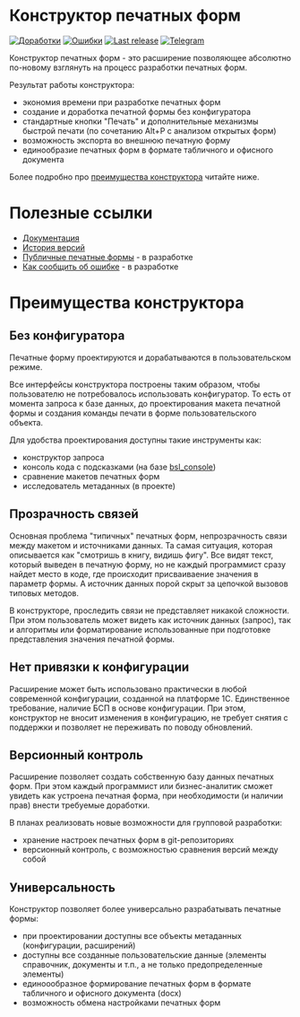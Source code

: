 # Конструктор печатных форм

[![Доработки](https://img.shields.io/github/issues/vandalsvq/printwizard/Доработки.svg?color=green&label=Доработки)](https://github.com/vandalsvq/printwizard/issues?q=is%3Aopen+sort%3Arelevance-desc+label%3A%D0%94%D0%BE%D1%80%D0%B0%D0%B1%D0%BE%D1%82%D0%BA%D0%B0)
[![Ошибки](https://img.shields.io/github/issues/vandalsvq/printwizard/Ошибки.svg?color=red&label=Ошибки)](https://github.com/vandalsvq/printwizard/issues?q=label%3A%D0%9E%D1%88%D0%B8%D0%B1%D0%BA%D0%B0+is%3Aopen+sort%3Arelevance-desc+)
[![Last release](https://img.shields.io/github/v/release/vandalsvq/printwizard?include_prereleases&label=Релиз&color=orange)](https://github.com/vandalsvq/printwizard/releases/latest)
[![Telegram](https://img.shields.io/badge/почитать-telegram-blue?style=flat&logo=telegram)](https://web.telegram.org/k/#-1692457352)

Конструктор печатных форм - это расширение позволяющее абсолютно по-новому взглянуть на процесс разработки печатных форм. 

Результат работы конструктора:

* экономия времени при разработке печатных форм
* создание и доработка печатной формы без конфигуратора
* стандартные кнопки "Печать" и дополнительные механизмы быстрой печати (по сочетанию Alt+P с анализом открытых форм)
* возможность экспорта во внешнюю печатную форму
* единообразие печатных форм в формате табличного и офисного документа

Более подробно про [преимущества конструктора](#преимущества-конструктора) читайте ниже.

# Полезные ссылки

* [Документация](docs/main.md)
* [История версий](docs/history.md)
* [Публичные печатные формы](pdwx/README.md) - в разработке
* [Как сообщить об ошибке](docs/bug-report.md) - в разработке

# Преимущества конструктора

## Без конфигуратора

Печатные форму проектируются и дорабатываются в пользовательском режиме. 

Все интерфейсы конструктора построены таким образом, чтобы пользователю не потребовалось использовать конфигуратор. То есть от момента запроса к базе данных, до проектирования макета печатной формы и создания команды печати в форме пользовательского объекта.

Для удобства проектирования доступны такие инструменты как:

* конструктор запроса
* консоль кода с подсказками (на базе [bsl_console](https://github.com/salexdv/bsl_console))
* сравнение макетов печатных форм
* исследователь метаданных (в проекте)

## Прозрачность связей

Основная проблема "типичных" печатных форм, непрозрачность связи между макетом и источниками данных. Та самая ситуация, которая описывается как "смотришь в книгу, видишь фигу". Все видят текст, который выведен в печатную форму, но не каждый программист сразу найдет место в коде, где происходит присваиваение значения в параметр формы. А источник данных порой скрыт за цепочкой вызовов типовых методов.

В конструкторе, проследить связи не представляет никакой сложности. При этом пользователь может видеть как источник данных (запрос), так и алгоритмы или форматирование использованные при подготовке представления значения печатной формы.

## Нет привязки к конфигурации

Расширение может быть использовано практически в любой современной конфигурации, созданной на платформе 1С. Единственное требование, наличие БСП в основе конфигурации. При этом, конструктор не вносит изменения в конфигурацию, не требует снятия с поддержки и позволяет не переживать по поводу обновлений.

## Версионный контроль

Расширение позволяет создать собственную базу данных печатных форм. При этом каждый программист или бизнес-аналитик сможет увидеть как устроена печатная форма, при необходимости (и наличии прав) внести требуемые доработки.

В планах реализовать новые возможности для групповой разработки:

* хранение настроек печатных форм в git-репозиториях
* версионный контроль, с возможностью сравнения версий между собой

## Универсальность

Конструктор позволяет более универсально разрабатывать печатные формы:

* при проектировании доступны все объекты метаданных (конфигурации, расширений)
* доступны все созданные пользовательские данные (элементы справочник, документы и т.п., а не только предопределенные элементы)
* единоообразное формирование печатных форм в формате табличного и офисного документа (docx)
* возможность обмена настройками печатных форм

